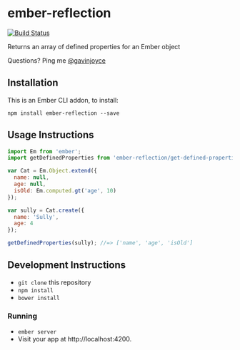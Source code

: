 # ember-reflection

[![Build Status](https://travis-ci.org/GavinJoyce/ember-reflection.svg?branch=master)](https://travis-ci.org/GavinJoyce/ember-reflection)

Returns an array of defined properties for an Ember object

Questions? Ping me [@gavinjoyce](https://twitter.com/gavinjoyce)

## Installation

This is an Ember CLI addon, to install:

`npm install ember-reflection --save`

## Usage Instructions

```javascript
import Em from 'ember';
import getDefinedProperties from 'ember-reflection/get-defined-properties';

var Cat = Em.Object.extend({
  name: null,
  age: null,
  isOld: Em.computed.gt('age', 10)
});

var sully = Cat.create({
  name: 'Sully',
  age: 4
});

getDefinedProperties(sully); //=> ['name', 'age', 'isOld']
```

## Development Instructions

* `git clone` this repository
* `npm install`
* `bower install`

### Running

* `ember server`
* Visit your app at http://localhost:4200.
